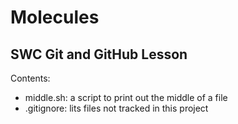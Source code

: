 # Molecules

## SWC Git and GitHub Lesson

Contents:

- middle.sh: a script to print out the middle of a file
- .gitignore: lits files not tracked in this project
